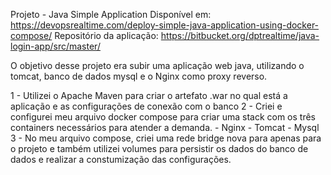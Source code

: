 Projeto - Java Simple Application
Disponível em: https://devopsrealtime.com/deploy-simple-java-application-using-docker-compose/
Repositório da aplicação: https://bitbucket.org/dptrealtime/java-login-app/src/master/

O objetivo desse projeto era subir uma aplicação web java, utilizando o tomcat, banco de dados mysql e o Nginx como proxy reverso.

1 - Utilizei o Apache Maven para criar o artefato .war no qual está a aplicação e as configurações de conexão com o banco
2 - Criei e configurei meu arquivo docker compose para criar uma stack com os três containers necessários para atender a demanda.
    - Nginx
    - Tomcat
    - Mysql
3 - No meu arquivo compose, criei uma rede bridge nova para apenas para o projeto e também utilizei volumes para persistir os dados do banco       de dados e realizar a constumização das configurações. 
